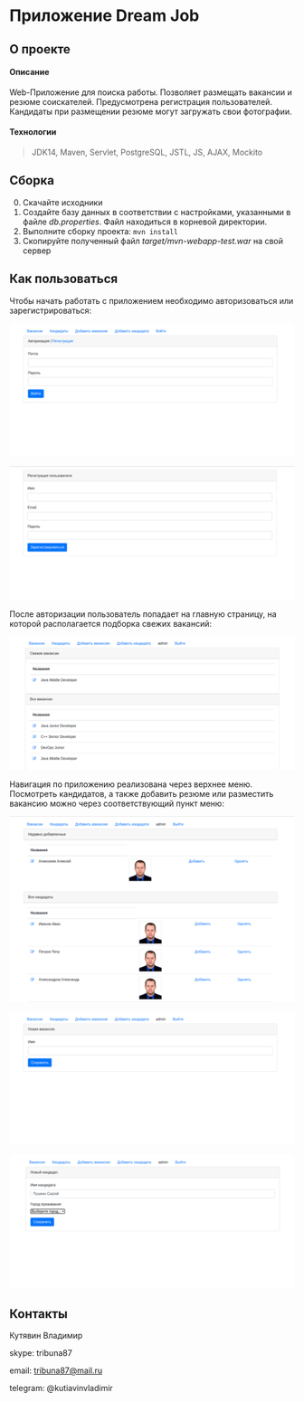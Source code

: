 # Приложение Dream Job

## О проекте
#### Описание
Web-Приложение для поиска работы. Позволяет размещать вакансии и резюме соискателей.
Предусмотрена регистрация пользователей. Кандидаты при размещении резюме могут загружать свои фотографии.
 
#### Технологии
>JDK14, Maven, Servlet, PostgreSQL, JSTL, JS, AJAX, Mockito
## Сборка
0. Скачайте исходники 
1. Создайте базу данных в соответствии с настройками, указанными в файле *db.properties*. 
   Файл находиться в корневой директории.
2. Выполните сборку проекта: `mvn install`
3. Скопируйте полученный файл *target/mvn-webapp-test.war* на свой сервер

## Как пользоваться
Чтобы начать работать с приложением необходимо авторизоваться или зарегистрироваться:

![Login](images/1.png)

![Register](images/2.png)

После авторизации пользователь попадает на главную страницу, на которой располагается подборка свежих вакансий:

![Posts](images/3.png)

Навигация по приложению реализована через верхнее меню.
Посмотреть кандидатов, а также добавить резюме или разместить вакансию можно через соответствующий пункт меню:

![Candidates](images/4.png)

![AddPosts](images/5.png)

![AddCandidates](images/6.png)

## Контакты
Кутявин Владимир

skype: tribuna87

email: tribuna87@mail.ru

telegram: @kutiavinvladimir


